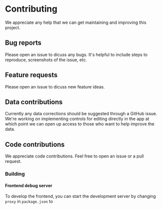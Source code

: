 # Contributing

We appreciate any help that we can get maintaining and improving this project.

## Bug reports

Please open an issue to dicuss any bugs. It's helpful to include steps to reproduce, screenshots of the issue, etc.

## Feature requests

Please open an issue to dicuss new feature ideas.

## Data contributions

Currently any data corrections should be suggested through a GitHub issue. We're working on implementing controls for editing directly in the app at which point we can open up access to those who want to help improve the data.

## Code contributions

We appreciate code contributions. Feel free to open an issue or a pull request.

### Building

#### Frontend debug server

To develop the frontend, you can start the development server by changing `proxy` in `package.json` to 